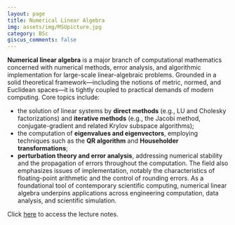 ```yaml
---
layout: page
title: Numerical Linear Algebra
img: assets/img/MSUpicture.jpg
category: BSc
giscus_comments: false
---
```


**Numerical linear algebra** is a major branch of computational mathematics concerned with numerical methods, error analysis, and algorithmic implementation for large-scale linear-algebraic problems. Grounded in a solid theoretical framework—including the notions of metric, normed, and Euclidean spaces—it is tightly coupled to practical demands of modern computing. Core topics include: 
* the solution of linear systems by **direct methods** (e.g., LU and Cholesky factorizations) and **iterative methods** (e.g., the Jacobi method, conjugate-gradient and related Krylov subspace algorithms); 
* the computation of **eigenvalues and eigenvectors**, employing techniques such as the **QR algorithm** and **Householder transformations**; 
* **perturbation theory and error analysis**, addressing numerical stability and the propagation of errors throughout the computation. 
The field also emphasizes issues of implementation, notably the characteristics of floating-point arithmetic and the control of rounding errors. As a foundational tool of contemporary scientific computing, numerical linear algebra underpins applications across engineering computation, data analysis, and scientific simulation.

Click [here](https://galobelwang.github.io/file/NumericalLinearAlgebra.pdf) to access the lecture notes.
